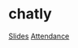 # chatly

[Slides](https://drive.google.com/file/d/1recG6vNjwrzPPotXuPLeawQU823KGiqP/view?usp=sharing)
[Attendance](https://docs.google.com/spreadsheets/d/16qDvB8YZbs1CJi6l2qRJsTaFQSNEotjP1Z3H4EgcXAQ/edit#gid=1265226335)


